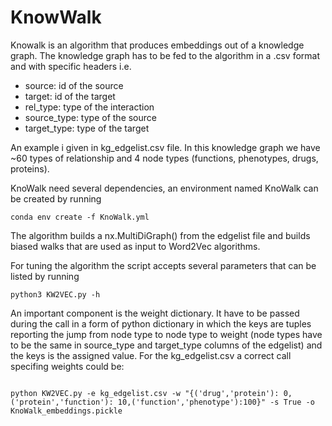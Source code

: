 # KnowWalk

Knowalk is an algorithm that produces embeddings out of a knowledge graph. The knowledge graph has to be fed to the algorithm in a .csv format and with specific headers i.e. 

- source: id of the source
- target: id of the target
- rel_type: type of the interaction
- source_type: type of the source
- target_type: type of the target

An example i given in kg_edgelist.csv file. In this knowledge graph we have ~60 types of relationship and 4 node types (functions, phenotypes, drugs, proteins).

KnoWalk need several dependencies, an environment named KnoWalk can be created by running

```
conda env create -f KnoWalk.yml
```

The algorithm builds a nx.MultiDiGraph() from the edgelist file and builds biased walks that are used as input to Word2Vec algorithms.

For tuning the algorithm the script accepts several parameters that can be listed by running

```
python3 KW2VEC.py -h
```

An important component is the weight dictionary. It have to be passed during the call in a form of python dictionary in which the keys are tuples reporting the jump from node type to node type to weight (node types have to be the same in source_type and target_type columns of the edgelist) and the keys is the assigned value. For the kg_edgelist.csv a correct call specifing weights could be:

```

python KW2VEC.py -e kg_edgelist.csv -w "{('drug','protein'): 0,('protein','function'): 10,('function','phenotype'):100}" -s True -o KnoWalk_embeddings.pickle
```







